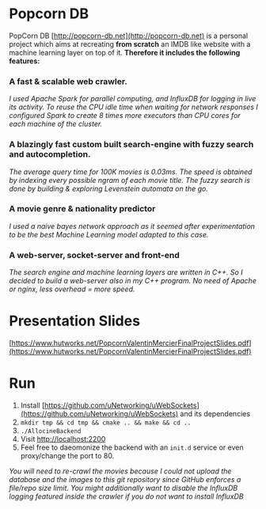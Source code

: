 # Popcorn DB
PopCorn DB [http://popcorn-db.net](http://popcorn-db.net) is a personal project which aims at recreating **from scratch** an IMDB like website with a machine learning layer on top of it.
**Therefore it includes the following features:**

### A fast & scalable web crawler.
*I used Apache Spark for parallel computing, and InfluxDB for logging in live its activity.
To reuse the CPU idle time when waiting for network responses I configured Spark to create 8 times more executors than CPU cores for each machine of the cluster.*

### A blazingly fast custom built search-engine with fuzzy search and autocompletion.
*The average query time for 100K movies is 0.03ms. The speed is obtained by indexing every possible ngram of each movie title. The fuzzy search is done by building & exploring Levenstein automata on the go.*

### A movie genre & nationality predictor
*I used a naive bayes network approach as it seemed after experimentation to be the best Machine Learning model adapted to this case.*

### A web-server, socket-server and front-end
*The search engine and machine learning layers are written in C++. So I decided to build a web-server also in my C++ program. No need of Apache or nginx, less overhead = more speed.*

# Presentation Slides
[https://www.hutworks.net/PopcornValentinMercierFinalProjectSlides.pdf](https://www.hutworks.net/PopcornValentinMercierFinalProjectSlides.pdf)

# Run
1. Install [https://github.com/uNetworking/uWebSockets](https://github.com/uNetworking/uWebSockets) and its dependencies
2. ```mkdir tmp && cd tmp && cmake .. && make && cd ..```
3. ```./AllocineBackend```
4. Visit [http://localhost:2200](http://localhost:2200)
5. Feel free to daeomonize the backend with an ```init.d``` service or even proxy/change the port to 80.

*You will need to re-crawl the movies because I could not upload the database and the images to this git repository since GitHub enforces a file/repo size limit. You might additionally want to disable the InfluxDB logging featured inside the crawler if you do not want to install InfluxDB*
